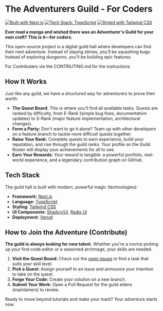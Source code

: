 # The Adventurers Guild - For Coders

[![Built with Next.js](https://img.shields.io/badge/Built%20with-Next.js-black?style=for-the-badge&logo=next.js)](https://nextjs.org)
[![Tech Stack: TypeScript](https://img.shields.io/badge/Tech-TypeScript-blue?style=for-the-badge&logo=typescript)](https://www.typescriptlang.org/)
[![Styled with Tailwind CSS](https://img.shields.io/badge/Styled%20with-Tailwind%20CSS-38B2AC?style=for-the-badge&logo=tailwind-css)](https://tailwindcss.com/)

**Ever read a manga and wished there was an Adventurer's Guild for your own craft? This is it—for coders.**

This open-source project is a digital guild hall where developers can find their next adventure. Instead of slaying slimes, you'll be squashing bugs. Instead of exploring dungeons, you'll be building epic features.

For Contributers vie the CONTRIUTING.md for the instructions

## How It Works

Just like any guild, we have a structured way for adventurers to prove their worth:

*   **The Quest Board:** This is where you'll find all available tasks. Quests are ranked by difficulty, from E-Rank (simple bug fixes, documentation updates) to S-Rank (major feature implementation, architectural changes).
*   **Form a Party:** Don't want to go it alone? Team up with other developers on a feature branch to tackle more difficult quests together.
*   **Raise Your Rank:** Complete quests to earn experience, build your reputation, and rise through the guild ranks. Your profile on the Guild Roster will display your achievements for all to see.
*   **Earn Your Rewards:** Your reward is tangible: a powerful portfolio, real-world experience, and a legendary contribution graph on GitHub.

## Tech Stack

The guild hall is built with modern, powerful magic (technologies):

*   **Framework:** [Next.js](https://nextjs.org/)
*   **Language:** [TypeScript](https://www.typescriptlang.org/)
*   **Styling:** [Tailwind CSS](https://tailwindcss.com/)
*   **UI Components:** [Shadcn/UI](https://ui.shadcn.com/), [Radix UI](https.radix-ui.com/)
*   **Deployment:** [Vercel](https://vercel.com)

## How to Join the Adventure (Contribute)

**The guild is always looking for new talent.** Whether you're a novice picking up your first code editor or a seasoned archmage, your skills are needed.

1.  **Visit the Quest Board:** Check out the [open issues](https://github.com/your-username/adventurers-guild-website/issues) to find a task that suits your skill level.
2.  **Pick a Quest:** Assign yourself to an issue and announce your intention to take on the quest.
3.  **Forge Your Code:** Create your solution on a new branch.
4.  **Submit Your Work:** Open a Pull Request for the guild elders (maintainers) to review.

Ready to move beyond tutorials and make your mark? Your adventure starts now.
